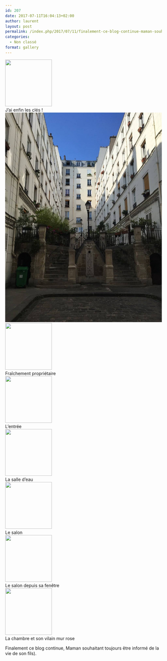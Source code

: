 ```yaml
---
id: 207
date: 2017-07-11T16:04:13+02:00
author: laurent
layout: post
permalink: /index.php/2017/07/11/finalement-ce-blog-continue-maman-souhaitant/
categories:
  - Non classé
format: gallery
---
```

  <div class='gallery-icon portrait'>
    <a href='https://wp.ghirardotti.fr/index.php/2017/07/11/finalement-ce-blog-continue-maman-souhaitant/jai-enfin-les-cles/'><img width="150" height="150" src="/wp-content/uploads/2017/07/tumblr_osxon1TbMe1uuvt0bo6_1280-150x150.jpg" class="attachment-thumbnail size-thumbnail" alt="" aria-describedby="gallery-328-208" /></a>
  </div><figcaption class='wp-caption-text gallery-caption' id='gallery-328-208'> J&rsquo;ai enfin les clés ! </figcaption>
  
<img src="/images/2017/07/tumblr_osxon1TbMe1uuvt0bo7_1280.jpg" />
  <div class='gallery-icon portrait'>
    <a href='https://wp.ghirardotti.fr/index.php/2017/07/11/finalement-ce-blog-continue-maman-souhaitant/fraichement-proprietaire/'><img width="150" height="150" src="/wp-content/uploads/2017/07/tumblr_osxon1TbMe1uuvt0bo8_1280-150x150.jpg" class="attachment-thumbnail size-thumbnail" alt="" aria-describedby="gallery-328-210" /></a>
  </div><figcaption class='wp-caption-text gallery-caption' id='gallery-328-210'> Fraîchement propriétaire </figcaption>
  
  <div class='gallery-icon portrait'>
    <a href='https://wp.ghirardotti.fr/index.php/2017/07/11/finalement-ce-blog-continue-maman-souhaitant/lentree-2/'><img width="150" height="150" src="/wp-content/uploads/2017/07/tumblr_osxon1TbMe1uuvt0bo3_1280-150x150.jpg" class="attachment-thumbnail size-thumbnail" alt="" aria-describedby="gallery-328-211" /></a>
  </div><figcaption class='wp-caption-text gallery-caption' id='gallery-328-211'> L&rsquo;entrée </figcaption>
  
  <div class='gallery-icon portrait'>
    <a href='https://wp.ghirardotti.fr/index.php/2017/07/11/finalement-ce-blog-continue-maman-souhaitant/la-salle-deau/'><img width="150" height="150" src="/wp-content/uploads/2017/07/tumblr_osxon1TbMe1uuvt0bo4_1280-150x150.jpg" class="attachment-thumbnail size-thumbnail" alt="" aria-describedby="gallery-328-212" /></a>
  </div><figcaption class='wp-caption-text gallery-caption' id='gallery-328-212'> La salle d&rsquo;eau </figcaption>
  
  <div class='gallery-icon landscape'>
    <a href='https://wp.ghirardotti.fr/index.php/2017/07/11/finalement-ce-blog-continue-maman-souhaitant/le-salon/'><img width="150" height="150" src="/wp-content/uploads/2017/07/tumblr_osxon1TbMe1uuvt0bo5_1280-150x150.jpg" class="attachment-thumbnail size-thumbnail" alt="" aria-describedby="gallery-328-213" /></a>
  </div><figcaption class='wp-caption-text gallery-caption' id='gallery-328-213'> Le salon </figcaption>
  
  <div class='gallery-icon landscape'>
    <a href='https://wp.ghirardotti.fr/index.php/2017/07/11/finalement-ce-blog-continue-maman-souhaitant/le-salon-depuis-sa-fenetre/'><img width="150" height="150" src="/wp-content/uploads/2017/07/tumblr_osxon1TbMe1uuvt0bo1_1280-150x150.jpg" class="attachment-thumbnail size-thumbnail" alt="" aria-describedby="gallery-328-214" /></a>
  </div><figcaption class='wp-caption-text gallery-caption' id='gallery-328-214'> Le salon depuis sa fenêtre </figcaption>
  
  <div class='gallery-icon landscape'>
    <a href='https://wp.ghirardotti.fr/index.php/2017/07/11/finalement-ce-blog-continue-maman-souhaitant/la-chambre-et-son-vilain-mur-rose/'><img width="150" height="150" src="/wp-content/uploads/2017/07/tumblr_osxon1TbMe1uuvt0bo2_1280-150x150.jpg" class="attachment-thumbnail size-thumbnail" alt="" aria-describedby="gallery-328-215" /></a>
  </div><figcaption class='wp-caption-text gallery-caption' id='gallery-328-215'> La chambre et son vilain mur rose </figcaption>
</div>

Finalement ce blog continue, Maman souhaitant toujours être informé de la vie de son fils).